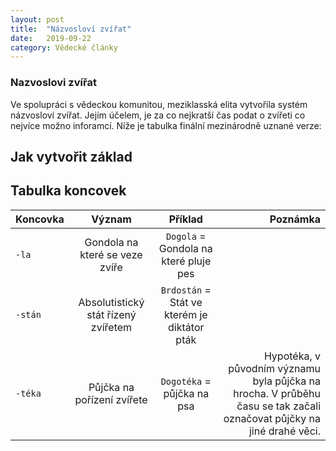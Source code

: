 ```yaml
---
layout: post
title:  "Názvosloví zvířat"
date:   2019-09-22
category: Vědecké články
---
```


### Nazvoslovi zvířat
 
Ve spolupráci s vědeckou komunitou, meziklasská elita vytvořila systém názvosloví zvířat. Jejím účelem, je za co nejkratší čas podat o zvířeti co nejvíce možno inforamcí. Níže je tabulka finální mezinárodně uznané verze:

## Jak vytvořit základ 

## Tabulka koncovek

| **Koncovka** | **Význam** | **Příklad** | **Poznámka** |
|--------------|:----------:|:-----------:|-------------:|
| `-la`	       | Gondola na které se veze zvíře | `Dogola` = Gondola na které pluje pes |
| `-stán`      | Absolutistický stát řízený zvířetem | `Brdostán` = Stát ve kterém je diktátor pták |
| `-téka`      | Půjčka na pořízení zvířete | `Dogotéka` = půjčka na psa | Hypotéka, v původním významu byla půjčka na hrocha. V průběhu času se tak začali označovat půjčky na jiné drahé věci. |
